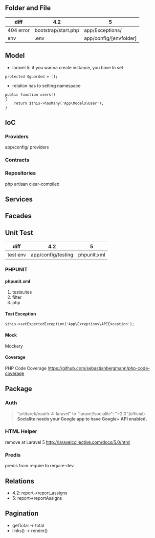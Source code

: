 ## Folder and File
diff   |4.2 | 5
-------|-----|------
404 error | bootstrap/start.php | app/Exceptions/
env| .env | app/config/[envfolder]

## Model
* laravel 5: if you wanna create instance, you have to set 
```
protected $guarded = [];
```
* relation has to setting namespace
```
public function users()
{
    return $this->hasMany('App\Models\User');
}
```

## IoC

### Providers
app/config/
providers

### Contracts

### Repositories
php artisan clear-compiled

## Services

## Facades

## Unit Test
diff   |4.2 | 5
-------|-----|------
test env | app/config/testing | phpunit.xml

### PHPUNIT
#### phpunit.xml
1. testsuites
2. filter
3. php

#### Test Exception
```
$this->setExpectedException('App\Exceptions\APIException');
```

#### Mock
Mockery

#### Coverage
PHP Code Coverage
https://github.com/sebastianbergmann/php-code-coverage

## Package
### Auth
> "artdarek/oauth-4-laravel" to "laravel/socialite": "~2.0"(official)
> **Socialite needs your Google app to have Google+ API enabled.**

### HTML Helper
remove at Laravel 5
http://laravelcollective.com/docs/5.0/html

### Predis
predis from require to require-dev

## Relations
* 4.2: report->report_assigns
* 5: report->reportAssigns

## Pagination
* getTotal -> total
*  links() -> render()
